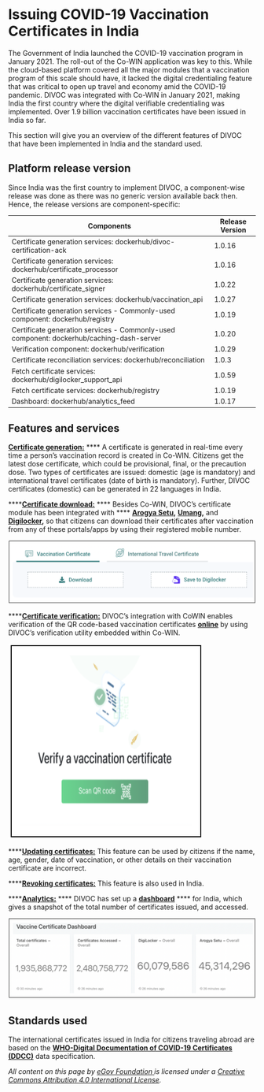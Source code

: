 # Issuing COVID-19 Vaccination Certificates in India

The Government of India launched the COVID-19 vaccination program in January 2021. The roll-out of the Co-WIN application was key to this. While the cloud-based platform covered all the major modules that a vaccination program of this scale should have, it lacked the digital credentialing feature that was critical to open up travel and economy amid the COVID-19 pandemic. DIVOC was integrated with Co-WIN in January 2021, making India the first country where the digital verifiable credentialing was implemented. Over 1.9 billion vaccination certificates have been issued in India so far.

This section will give you an overview of the different features of DIVOC that have been implemented in India and the standard used.

## Platform release version&#x20;

Since India was the first country to implement DIVOC, a component-wise release was done as there was no generic version available back then. Hence, the release versions are component-specific:

| Components                                                                               | Release Version |
| ---------------------------------------------------------------------------------------- | --------------- |
| Certificate generation services: dockerhub/divoc-certification-ack                       | 1.0.16          |
| Certificate generation services: dockerhub/certificate\_processor                        | 1.0.16          |
| Certificate generation services: dockerhub/certificate\_signer                           | 1.0.22          |
| Certificate generation services:  dockerhub/vaccination\_api                             | 1.0.27          |
| Certificate generation services - Commonly-used component: dockerhub/registry            | 1.0.19          |
| Certificate generation services - Commonly-used component: dockerhub/caching-dash-server | 1.0.20          |
| Verification component: dockerhub/verification                                           | 1.0.29          |
| Certificate reconciliation services: dockerhub/reconciliation                            | 1.0.3           |
| Fetch certificate services: dockerhub/digilocker\_support\_api                           | 1.0.59          |
| Fetch certificate services: dockerhub/registry                                           | 1.0.19          |
| Dashboard: dockerhub/analytics\_feed                                                     | 1.0.17          |

## Features and services

[**Certificate generation:**](../divocs-verifiable-certificate-features/creating-a-divoc-certificate/) **** A certificate is generated in real-time every time a person’s vaccination record is created in Co-WIN. Citizens get the latest dose certificate, which could be provisional, final, or the precaution dose. Two types of certificates are issued: domestic (age is mandatory) and international travel certificates (date of birth is mandatory). Further, DIVOC certificates (domestic) can be generated in 22 languages in India.

****[**Certificate download:**](../divoc-demo/citizen-portal.md#2.-for-downloading-a-certificate) **** Besides Co-WIN, DIVOC’s certificate module has been integrated with **** [**Arogya Setu**](https://www.aarogyasetu.gov.in)**,** [**Umang**](https://web.umang.gov.in/landing/)**,** and [**Digilocker**](https://www.digilocker.gov.in)**,** so that citizens can download their certificates after vaccination from any of these portals/apps by using their registered mobile number.&#x20;

![](<../.gitbook/assets/Screenshot 2022-04-19 at 2.03.01 PM.png>)

****[**Certificate verification:**](../divocs-verifiable-certificate-features/verifying-a-divoc-certificate.md) DIVOC’s integration with CoWIN enables verification of the QR code-based vaccination certificates [**online**](https://verify.cowin.gov.in) by using DIVOC’s verification utility embedded within Co-WIN.

![](<../.gitbook/assets/Screenshot 2022-04-19 at 2.07.18 PM.png>)

****[**Updating certificates:**](../divocs-verifiable-certificate-features/updating-a-divoc-certificate.md) This feature can be used by citizens if the name, age, gender, date of vaccination, or other details on their vaccination certificate are incorrect.

****[**Revoking certificates:**](../divocs-verifiable-certificate-features/revoking-a-divoc-certificate.md) This feature is also used in India.

****[**Analytics:**](../divoc-demo/analytics.md) **** DIVOC has set up a [**dashboard**](https://stats.cowin.gov.in/public/dashboards/HT9vhThnsXTQcuLUrFprMz97moerYPnRqtf7WRPn) **** for India, which gives a snapshot of the total number of certificates issued, and accessed.

![Note: These are April 19, 2022, numbers](<../.gitbook/assets/Screenshot 2022-04-19 at 2.13.17 PM.png>)

## Standards used

The international certificates issued in India for citizens traveling abroad are based on the     [**WHO-Digital Documentation of COVID-19 Certificates (DDCC)**](https://www.who.int/publications/i/item/WHO-2019-nCoV-Digital\_certificates-vaccination-2021.1) data specification.



_All content on this page by_ [_eGov Foundation_ ](https://egov.org.in)_is licensed under a_ [_Creative Commons Attribution 4.0 International License_](http://creativecommons.org/licenses/by/4.0/)_._
